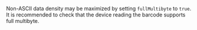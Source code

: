 Non-ASCII data density may be maximized by setting `fullMultibyte` to `true`. It is recommended to check that the device reading the barcode supports full multibyte.
